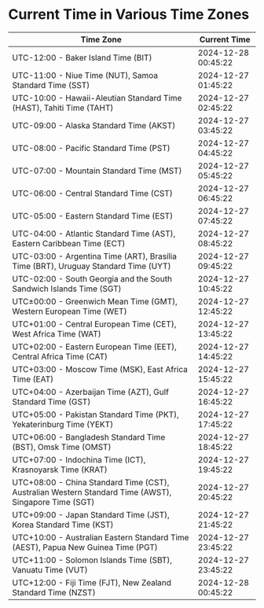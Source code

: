 # Current Time in Various Time Zones

| Time Zone | Current Time |
|-----------|--------------|
| UTC-12:00 - Baker Island Time (BIT) | 2024-12-28 00:45:22 |
| UTC-11:00 - Niue Time (NUT), Samoa Standard Time (SST) | 2024-12-27 01:45:22 |
| UTC-10:00 - Hawaii-Aleutian Standard Time (HAST), Tahiti Time (TAHT) | 2024-12-27 02:45:22 |
| UTC-09:00 - Alaska Standard Time (AKST) | 2024-12-27 03:45:22 |
| UTC-08:00 - Pacific Standard Time (PST) | 2024-12-27 04:45:22 |
| UTC-07:00 - Mountain Standard Time (MST) | 2024-12-27 05:45:22 |
| UTC-06:00 - Central Standard Time (CST) | 2024-12-27 06:45:22 |
| UTC-05:00 - Eastern Standard Time (EST) | 2024-12-27 07:45:22 |
| UTC-04:00 - Atlantic Standard Time (AST), Eastern Caribbean Time (ECT) | 2024-12-27 08:45:22 |
| UTC-03:00 - Argentina Time (ART), Brasília Time (BRT), Uruguay Standard Time (UYT) | 2024-12-27 09:45:22 |
| UTC-02:00 - South Georgia and the South Sandwich Islands Time (SGT) | 2024-12-27 10:45:22 |
| UTC±00:00 - Greenwich Mean Time (GMT), Western European Time (WET) | 2024-12-27 12:45:22 |
| UTC+01:00 - Central European Time (CET), West Africa Time (WAT) | 2024-12-27 13:45:22 |
| UTC+02:00 - Eastern European Time (EET), Central Africa Time (CAT) | 2024-12-27 14:45:22 |
| UTC+03:00 - Moscow Time (MSK), East Africa Time (EAT) | 2024-12-27 15:45:22 |
| UTC+04:00 - Azerbaijan Time (AZT), Gulf Standard Time (GST) | 2024-12-27 16:45:22 |
| UTC+05:00 - Pakistan Standard Time (PKT), Yekaterinburg Time (YEKT) | 2024-12-27 17:45:22 |
| UTC+06:00 - Bangladesh Standard Time (BST), Omsk Time (OMST) | 2024-12-27 18:45:22 |
| UTC+07:00 - Indochina Time (ICT), Krasnoyarsk Time (KRAT) | 2024-12-27 19:45:22 |
| UTC+08:00 - China Standard Time (CST), Australian Western Standard Time (AWST), Singapore Time (SGT) | 2024-12-27 20:45:22 |
| UTC+09:00 - Japan Standard Time (JST), Korea Standard Time (KST) | 2024-12-27 21:45:22 |
| UTC+10:00 - Australian Eastern Standard Time (AEST), Papua New Guinea Time (PGT) | 2024-12-27 23:45:22 |
| UTC+11:00 - Solomon Islands Time (SBT), Vanuatu Time (VUT) | 2024-12-27 23:45:22 |
| UTC+12:00 - Fiji Time (FJT), New Zealand Standard Time (NZST) | 2024-12-28 00:45:22 |
